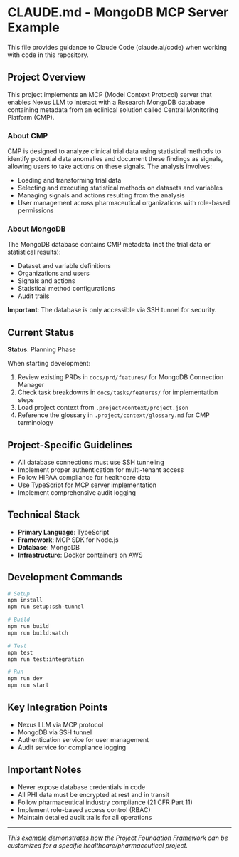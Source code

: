 # CLAUDE.md - MongoDB MCP Server Example

This file provides guidance to Claude Code (claude.ai/code) when working with code in this repository.

## Project Overview

This project implements an MCP (Model Context Protocol) server that enables Nexus LLM to interact with a Research MongoDB database containing metadata from an eclinical solution called Central Monitoring Platform (CMP).

### About CMP
CMP is designed to analyze clinical trial data using statistical methods to identify potential data anomalies and document these findings as signals, allowing users to take actions on these signals. The analysis involves:
- Loading and transforming trial data
- Selecting and executing statistical methods on datasets and variables
- Managing signals and actions resulting from the analysis
- User management across pharmaceutical organizations with role-based permissions

### About MongoDB
The MongoDB database contains CMP metadata (not the trial data or statistical results):
- Dataset and variable definitions
- Organizations and users
- Signals and actions
- Statistical method configurations
- Audit trails

**Important**: The database is only accessible via SSH tunnel for security.

## Current Status

**Status**: Planning Phase

When starting development:
1. Review existing PRDs in `docs/prd/features/` for MongoDB Connection Manager
2. Check task breakdowns in `docs/tasks/features/` for implementation steps
3. Load project context from `.project/context/project.json`
4. Reference the glossary in `.project/context/glossary.md` for CMP terminology

## Project-Specific Guidelines

- All database connections must use SSH tunneling
- Implement proper authentication for multi-tenant access
- Follow HIPAA compliance for healthcare data
- Use TypeScript for MCP server implementation
- Implement comprehensive audit logging

## Technical Stack

- **Primary Language**: TypeScript
- **Framework**: MCP SDK for Node.js
- **Database**: MongoDB
- **Infrastructure**: Docker containers on AWS

## Development Commands

```bash
# Setup
npm install
npm run setup:ssh-tunnel

# Build
npm run build
npm run build:watch

# Test
npm test
npm run test:integration

# Run
npm run dev
npm run start
```

## Key Integration Points

- Nexus LLM via MCP protocol
- MongoDB via SSH tunnel
- Authentication service for user management
- Audit service for compliance logging

## Important Notes

- Never expose database credentials in code
- All PHI data must be encrypted at rest and in transit
- Follow pharmaceutical industry compliance (21 CFR Part 11)
- Implement role-based access control (RBAC)
- Maintain detailed audit trails for all operations

---

*This example demonstrates how the Project Foundation Framework can be customized for a specific healthcare/pharmaceutical project.*